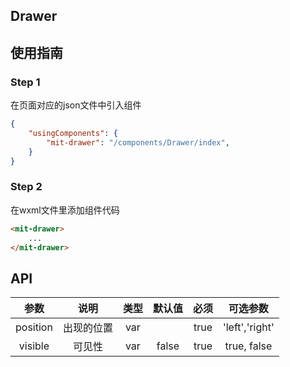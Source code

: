## Drawer

## 使用指南

### Step 1

在页面对应的json文件中引入组件

```json
{
	"usingComponents": {
		"mit-drawer": "/components/Drawer/index",
	}
}
```
### Step 2

在wxml文件里添加组件代码

```html
<mit-drawer>
    ...
</mit-drawer>
```

## API

|参数 | 说明 | 类型 | 默认值 | 必须 | 可选参数 |
|:--:|:--:|:--:|:--:|:--:|:--:|
| position  | 出现的位置    | var  |   | true  | 'left','right'  |
| visible   | 可见性   | var  | false  | true  | true, false   |
